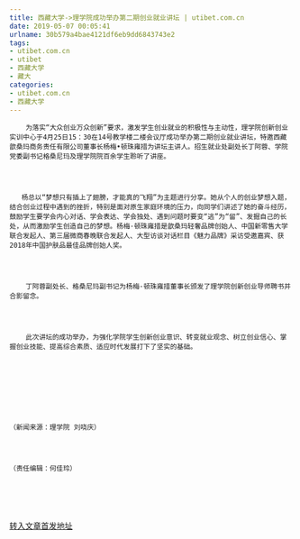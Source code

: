 ```yaml
---
title: 西藏大学->理学院成功举办第二期创业就业讲坛 | utibet.com.cn
date: 2019-05-07 00:05:41
urlname: 30b579a4bae4121df6eb9dd6843743e2
tags: 
- utibet.com.cn
- utibet
- 西藏大学
- 藏大
categories:
- utibet.com.cn
- 西藏大学
---
```




	    为落实“大众创业万众创新”要求，激发学生创业就业的积极性与主动性，理学院创新创业实训中心于4月25日15：30在14号教学楼二楼会议厅成功举办第二期创业就业讲坛，特邀西藏歆桑玛商务责任有限公司董事长杨梅•顿珠雍措为讲坛主讲人。招生就业处副处长丁阿蓉、学院党委副书记格桑尼玛及理学院院百余学生聆听了讲座。



	   杨总以“梦想只有插上了翅膀，才能真的飞翔”为主题进行分享。她从个人的创业梦想入题，结合创业过程中遇到的挫折，特别是面对原生家庭环境的压力，向同学们讲述了她的奋斗经历，鼓励学生要学会内心对话、学会表达、学会独处、遇到问题时要变“逃”为“留”、发掘自己的长处，从而激励学生创造自己的梦想。杨梅·顿珠雍措是歆桑玛轻奢品牌创始人、中国新零售大学联合发起人、第三届微商春晚联合发起人、大型访谈对话栏目《魅力品牌》采访受邀嘉宾、获2018年中国护肤品最佳品牌创始人奖。



	    丁阿蓉副处长、格桑尼玛副书记为杨梅·顿珠雍措董事长颁发了理学院创新创业导师聘书并合影留念。



	    此次讲坛的成功举办，为强化学院学生创新创业意识、转变就业观念、树立创业信心、掌握创业技能、提高综合素质、适应时代发展打下了坚实的基础。



	 



	（新闻来源：理学院 刘哓庆）



	（责任编辑：何佳玲）



	 

[转入文章首发地址](http://www.utibet.edu.cn/news/article_3_5_14900.html)